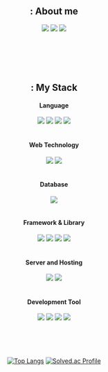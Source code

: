 <div align="center"> 

## : About me
<a href="https://www.instagram.com/ramiee__l" target="_blank"><img src="https://img.shields.io/badge/Instagram-E4405F?style=for-the-badge&logo=Instagram&logoColor=white&link=https://www.instagram.com/ramiee__l" target="_blank"/></a>
<a href="https://bb-dev.tistory.com/" target="_blank"><img src="https://img.shields.io/badge/Tistory-FF5A4A?style=for-the-badge&logo=tistory&logoColor=white&link=https://bb-dev.tistory.com/" target="_blank"/></a>
<a href="https://blog.naver.com/cnn93" target="_blank"><img src="https://img.shields.io/badge/Naver Blog-03C75A?style=for-the-badge&logo=Naver&logoColor=white&link=https://blog.naver.com/cnn93" target="_blank"/></a>
<br/><br/><br/><br/><br/><br/>



## : My Stack
#### Language
<img src="https://img.shields.io/badge/java-007396?style=for-the-badge&logo=openjdk&logoColor=white">
<img src="https://img.shields.io/badge/JavaScript-F7DF1E?style=for-the-badge&logo=JavaScript&logoColor=black">
<img src="https://img.shields.io/badge/HTML5-E34F26?style=for-the-badge&logo=HTML5&logoColor=white">
<img src="https://img.shields.io/badge/CSS3-1572B6?style=for-the-badge&logo=CSS3&logoColor=white"><br/><br/>

#### Web Technology
<img src="https://img.shields.io/badge/JSP-007396?style=for-the-badge&logo=openjdk&logoColor=white">
<img src="https://img.shields.io/badge/Node.js-5FA04E?style=for-the-badge&logo=Node.Js&logoColor=white"><br/><br/>

#### Database
<img src="https://img.shields.io/badge/Oracle-F80000?style=for-the-badge&logo=Oracle&logoColor=white"><br/><br/>

#### Framework & Library
<img src="https://img.shields.io/badge/Spring Framework-6DB33F?style=for-the-badge&logo=Spring&logoColor=white">
<img src="https://img.shields.io/badge/Spring boot-6DB33F?style=for-the-badge&logo=Springboot&logoColor=white">
<img src="https://img.shields.io/badge/Mybatis-F80000?style=for-the-badge&logo=Mybatis&logoColor=white">
<img src="https://img.shields.io/badge/Express-000000?style=for-the-badge&logo=Express&logoColor=white"><br/><br/>

#### Server and Hosting
<img src="https://img.shields.io/badge/Apache Tomcat-F8DC75?style=for-the-badge&logo=ApacheTomcat&logoColor=black">
<img src="https://img.shields.io/badge/AWS EC2-FF9900?style=for-the-badge&logo=AmazonEC2&logoColor=white"><br/><br/>

#### Development Tool
<img src="https://img.shields.io/badge/Eclipse-2C2255?style=for-the-badge&logo=Eclipse%20IDE&logoColor=white">
<img src="https://img.shields.io/badge/Visual Studio Code-007ACC?style=for-the-badge&logo=VisualStudioCode&logoColor=white">
<img src="https://img.shields.io/badge/Github-181717?style=for-the-badge&logo=github&logoColor=white">
<img src="https://img.shields.io/badge/SourceTree-0057E3?style=for-the-badge&logo=SourceTree&logoColor=white">
<br/><br/><br/><br/><br/>
  
[![Top Langs](https://github-readme-stats.vercel.app/api/top-langs/?username=lbr410&layout=compact)](https://github.com/anuraghazra/github-readme-stats)
[![Solved.ac Profile](http://mazassumnida.wtf/api/v2/generate_badge?boj=devbb)](https://solved.ac/devbb/)


</div>
